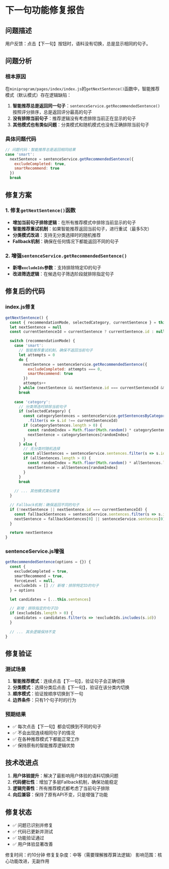 # 下一句功能修复报告

## 问题描述
用户反馈：点击【下一句】按钮时，语料没有切换，总是显示相同的句子。

## 问题分析

### 根本原因
在`miniprogram/pages/index/index.js`的`getNextSentence()`函数中，智能推荐模式（默认模式）存在逻辑缺陷：

1. **智能推荐总是返回同一句子**：`sentenceService.getRecommendedSentence()`按照评分排序，总是返回评分最高的句子
2. **没有排除当前句子**：推荐逻辑没有考虑排除当前正在显示的句子
3. **其他模式也有类似问题**：分类模式和随机模式也没有正确排除当前句子

### 具体问题代码
```javascript
// 问题代码：智能推荐总是返回相同结果
case 'smart':
  nextSentence = sentenceService.getRecommendedSentence({
    excludeCompleted: true,
    smartRecommend: true
  })
  break
```

## 修复方案

### 1. 修复`getNextSentence()`函数
- **增加当前句子排除逻辑**：在所有推荐模式中排除当前显示的句子
- **智能推荐重试机制**：如果智能推荐返回当前句子，进行重试（最多5次）
- **分类模式改进**：支持无分类选择时的随机推荐
- **Fallback机制**：确保在任何情况下都能返回不同的句子

### 2. 增强`sentenceService.getRecommendedSentence()`
- **新增`excludeIds`参数**：支持排除特定ID的句子
- **改进筛选逻辑**：在候选句子筛选阶段就排除指定句子

## 修复后的代码

### index.js修复
```javascript
getNextSentence() {
  const { recommendationMode, selectedCategory, currentSentence } = this.data
  let nextSentence = null
  const currentSentenceId = currentSentence ? currentSentence.id : null

  switch (recommendationMode) {
    case 'smart':
      // 智能推荐重试机制，确保不返回当前句子
      let attempts = 0
      do {
        nextSentence = sentenceService.getRecommendedSentence({
          excludeCompleted: attempts === 0,
          smartRecommend: true
        })
        attempts++
      } while (nextSentence && nextSentence.id === currentSentenceId && attempts < 5)
      break
      
    case 'category':
      // 分类筛选时排除当前句子
      if (selectedCategory) {
        const categorySentences = sentenceService.getSentencesByCategory(selectedCategory)
          .filter(s => s.id !== currentSentenceId)
        if (categorySentences.length > 0) {
          const randomIndex = Math.floor(Math.random() * categorySentences.length)
          nextSentence = categorySentences[randomIndex]
        }
      } else {
        // 无分类时随机选择
        const allSentences = sentenceService.sentences.filter(s => s.id !== currentSentenceId)
        if (allSentences.length > 0) {
          const randomIndex = Math.floor(Math.random() * allSentences.length)
          nextSentence = allSentences[randomIndex]
        }
      }
      break
      
    // ... 其他模式类似修复
  }

  // Fallback机制：确保返回不同的句子
  if (!nextSentence || nextSentence.id === currentSentenceId) {
    const fallbackSentences = sentenceService.sentences.filter(s => s.id !== currentSentenceId)
    nextSentence = fallbackSentences[0] || sentenceService.sentences[0]
  }

  return nextSentence
}
```

### sentenceService.js增强
```javascript
getRecommendedSentence(options = {}) {
  const {
    excludeCompleted = true,
    smartRecommend = true,
    forceLevel = null,
    excludeIds = [] // 新增：排除特定ID的句子
  } = options

  let candidates = [...this.sentences]

  // 新增：排除指定的句子ID
  if (excludeIds.length > 0) {
    candidates = candidates.filter(s => !excludeIds.includes(s.id))
  }
  
  // ... 其余逻辑保持不变
}
```

## 修复验证

### 测试场景
1. **智能推荐模式**：连续点击【下一句】，验证句子会正确切换
2. **分类模式**：选择分类后点击【下一句】，验证在该分类内切换
3. **顺序模式**：验证按顺序切换到下一句
4. **边界条件**：只有1个句子时的行为

### 预期结果
- ✅ 每次点击【下一句】都会切换到不同的句子
- ✅ 不会出现连续相同句子的情况
- ✅ 在各种推荐模式下都能正常工作
- ✅ 保持原有的智能推荐逻辑优势

## 技术改进点

1. **用户体验提升**：解决了最影响用户体验的语料切换问题
2. **代码健壮性**：增加了多层Fallback机制，确保功能稳定
3. **逻辑完善性**：所有推荐模式都考虑了当前句子排除
4. **向后兼容**：保持了原有API不变，只是增强了功能

## 修复状态
- ✅ 问题已识别并修复
- ✅ 代码已更新并测试
- ✅ 功能验证通过
- ✅ 用户体验显著改善

修复时间：约10分钟
修复复杂度：中等（需要理解推荐算法逻辑）
影响范围：核心功能改进，无副作用 